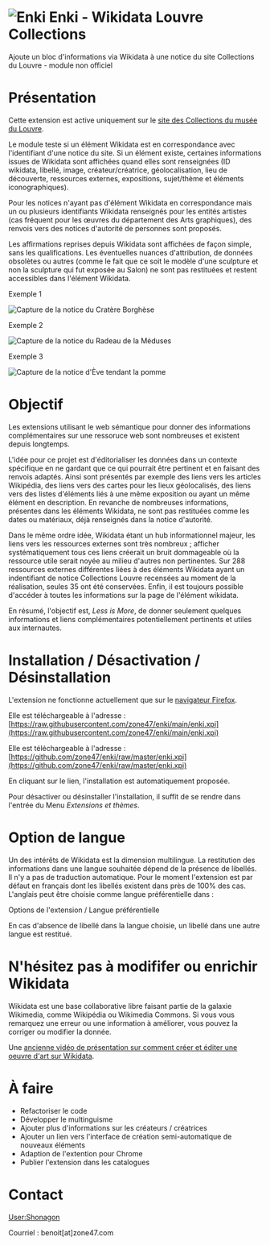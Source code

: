 ![Enki](https://raw.githubusercontent.com/zone47/enki/main/icone-enki.png) Enki - Wikidata Louvre Collections
======
Ajoute un bloc d'informations via Wikidata à une notice du site Collections du Louvre - module non officiel

# Présentation
Cette extension est active uniquement sur le [site des Collections du musée du Louvre](https://collections.louvre.fr).

Le module teste si un élément Wikidata est en correspondance avec l'identifiant d'une notice du site. Si un élément existe, certaines informations issues de Wikidata sont affichées quand elles sont renseignées (ID wikidata, libellé, image, créateur/créatrice, géolocalisation, lieu de découverte, ressources externes, expositions, sujet/thème et éléments iconographiques).

Pour les notices n'ayant pas d'élément Wikidata en correspondance mais un ou plusieurs identifiants Wikidata renseignés pour les entités artistes (cas fréquent pour les œuvres du département des Arts graphiques), des renvois vers des notices d'autorité de personnes sont proposés.

Les affirmations reprises depuis Wikidata sont affichées de façon simple, sans les qualifications. Les éventuelles nuances d'attribution, de données obsolètes ou autres (comme le fait que ce soit le modèle d'une sculpture et non la sculpture qui fut exposée au Salon) ne sont pas restituées et restent accessibles dans l'élément Wikidata.

Exemple 1

![Capture de la notice du Cratère Borghèse](https://raw.githubusercontent.com/zone47/enki/main/captures/cratere_borghese.png)

Exemple 2

![Capture de la notice du Radeau de la Méduses](https://raw.githubusercontent.com/zone47/enki/main/captures/le_radeau_de_la_meduse.png)

Exemple 3

![Capture de la notice d'Ève tendant la pomme](https://raw.githubusercontent.com/zone47/enki/main/captures/eve_tendant_la_pomme.png)

# Objectif
Les extensions utilisant le web sémantique pour donner des informations complémentaires sur une ressoruce web sont nombreuses et existent depuis longtemps.

L'idée pour ce projet est d'éditorialiser les données dans un contexte spécifique en ne gardant que ce qui pourrait être pertinent et en faisant des renvois adaptés. Ainsi sont présentés par exemple des liens vers les articles Wikipédia, des liens vers des cartes pour les lieux géolocalisés, des liens vers des listes d'éléments liés à une même exposition ou ayant un même élément en description. En revanche de nombreuses informations, présentes dans les éléments Wikidata, ne sont pas restituées comme les dates ou matériaux,  déjà renseignés dans la notice d'autorité. 

Dans le même ordre idée, Wikidata étant un hub informationnel majeur, les liens vers les ressources externes sont très nombreux ; afficher systématiquement tous ces liens créerait un bruit dommageable où la ressource utile serait noyée au milieu d'autres non pertinentes. Sur 288 ressources externes différentes liées à des éléments Wikidata ayant un indentifiant de notice Collections Louvre recensées au moment de la réalisation, seules 35 ont été conservées.
Enfin, il est toujours possible d'accéder à toutes les informations  sur la page de l'élément wikidata.

En résumé, l'objectif est, _Less is More_, de donner seulement quelques informations et liens complémentaires potentiellement pertinents et utiles aux internautes.

# Installation / Désactivation / Désinstallation
L'extension ne fonctionne actuellement que sur le [navigateur Firefox](https://www.mozilla.org/fr/firefox/new/). 

Elle est téléchargeable à l'adresse : [https://raw.githubusercontent.com/zone47/enki/main/enki.xpi](https://raw.githubusercontent.com/zone47/enki/main/enki.xpi)

Elle est téléchargeable à l'adresse : [https://github.com/zone47/enki/raw/master/enki.xpi](https://github.com/zone47/enki/raw/master/enki.xpi)

En cliquant sur le lien, l'installation est automatiquement proposée.

Pour désactiver ou désinstaller l'installation, il suffit de se rendre dans l'entrée du Menu _Extensions et thèmes_.

# Option de langue
Un des intérêts de Wikidata est la dimension multilingue. La restitution des informations dans une langue souhaitée dépend de la présence de libellés. Il n'y a pas de traduction automatique. Pour le moment l'extension est par défaut en français dont les libellés existent dans près de 100% des cas. L'anglais peut être choisie comme langue préférentielle dans :

Options de l'extension /  Langue préférentielle

En cas d'absence de libellé dans la langue choisie, un libellé dans une autre langue est restitué.

# N'hésitez pas à modififer ou enrichir Wikidata 
Wikidata est une base collaborative libre faisant partie de la galaxie Wikimedia, comme Wikipédia ou Wikimedia Commons. Si vous vous remarquez une erreur ou une information à améliorer, vous pouvez la corriger ou modifier la donnée.

Une [ancienne vidéo de présentation sur comment créer et éditer une oeuvre d'art sur Wikidata](https://www.youtube.com/watch?v=-PiS-A3w3AM).

# À faire
- Refactoriser le code
- Développer le multinguisme
- Ajouter plus d'informations sur les créateurs / créatrices 
- Ajouter un lien vers l'interface de création semi-automatique de nouveaux éléments
- Adaption de l'extention pour Chrome
- Publier l'extension dans les catalogues

# Contact
[User:Shonagon](https://www.wikidata.org/wiki/User:Shonagon)

Courriel : benoit[at]zone47.com

